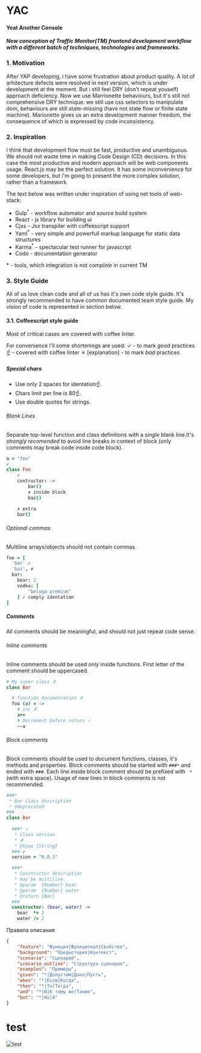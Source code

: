 # YAC
#### Yeat Another Console

***New conception of Traffic Monitor(TM) frontend development workflow with a different batch of techniques, technologies and frameworks.***

### 1. Motivation

After YAP developing, i have some frustration about product quality. A lot of arhitecture defects were resolved in next version, which is under development at the moment. But i still feel DRY (don't repeat youself) approach deficiency. Now we use Marrionette behaviours, but it's still not comprehensive DRY technique: we still use css selectors to manipulate dom, behaviours are still state-missing (have not state flow or finite state machine). Marionette gives us an extra development manner freedom, the consequence of which is expressed by code inconsistency. 

### 2. Inspiration 
I think that development flow must be fast, productive and unambiguous. We should not waste time in making Code Design (CD) decisions. In this case the most productive and modern approach will be web components usage. React.js may be the perfect solution. It has some inconvenience for some developers, but i'm going to present the more complex solution, rather than a framework.

The text below was written under inspiration of using net tools of web-stack:
- Gulp<sup>*</sup>  - workflow automator and source build system
- React - js library for building ui
- Cjxs  - Jsx transpiler with coffeescript support
- Yaml<sup>*</sup>  - very simple and powerfull markup language for static data structures
- Karma<sup>*</sup> - spectacular test runner for javascript
- Codo  - documentation generator

\* - tools, which integration is not *complete* in current TM

### 3. Style Guide
All of us love clean code and all of us has it's own code style guide. It's strongly recommended to have common documented team style guide. My vision of code is represented in section below.

#### 3.1. Coffeescript style guide
Most of critical cases are covered with coffee linter. 

For convenience l'll some shortenings are used:
✓ - to mark *good* practices
☝ - covered with coffee linter
✗ \[explanation\] - to mark *bad* practices

##### Special chars
- Use only 2 spaces for identation☝. 
- Chars limit per line is 80☝. 
- Use double quotes for strings.

###### Blank Lines
Separate top-level function and class definitions with a *single* blank line.It's *strongly recomended* to avoid line breaks in context of block (only comments may break code inside code block).
```coffee
a = "foo"
✓ 
class Foo
    ✓ 
    contructor: ->
        bar()
        ✗ inside block
        baz()

    ✗ extra
    bar()
```

###### Optional commas
Multiline arrays/objects should not contain commas.
```coffee
foo = [
  'bar' ✓ 
  'baz', ✗
  bar:
    bear: 2
    vodka: [
        "beluga premium"
    ] ✓ comply identation
]
```

##### Comments
All comments should be meaningful, and should not just repeat code sense.

###### Inline comments
Inline comments should be used *only* inside functions. First letter of the comment should be uppercased.
```coffee
# My super class ✗
class Bar

  # function documentation ✗
  foo (a) = ->
    # inc ✗
    a++
    # Decrement before return ✓
    --a
```

###### Block comments
Block comments should be used to document functions, classes, it's methods and properties. Block comments should be started with `###*` and ended with `###`. Each line inside block comment should be prefixed with ` *` (with extra space). Usage of new lines in block comments is not recommended.
```coffee
###*
 * Bar class description
 * @deprecated
###
class Bar
    
  ###* ✓
   * Class version
   * ✗ 
   * @type {String}
  ### ✓
  version = "0.0.1"

  ###*
   * Constructor description
   * may be multiline.
   * @param  {Number} bear
   * @param  {Number} water
   * @return {Bar}
  ### 
  constructor: (bear, water) ->
    bear  *= 2
    water /= 2

```


Правила описания
```json
{
    "feature": "Функция|Функционал|Свойство",
    "background": "Предыстория|Контекст",
    "scenario": "Сценарий",
    "scenario_outline": "Структура сценария",
    "examples": "Примеры",
    "given": "*|Допустим|Дано|Пусть",
    "when": "*|Если|Когда",
    "then": "*|То|Тогда",
    "and": "*|И|К тому же|Также",
    "but": "*|Но|А"
}
```

# test

![test](http://tardis1.tinygrab.com/grabs/a25d0cc4c172c8180ea6c8b587a2d4a4cf404fd03a.png)
